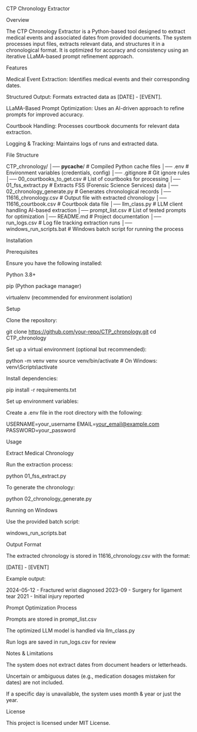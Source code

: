 CTP Chronology Extractor

Overview

The CTP Chronology Extractor is a Python-based tool designed to extract medical events and associated dates from provided documents. The system processes input files, extracts relevant data, and structures it in a chronological format. It is optimized for accuracy and consistency using an iterative LLaMA-based prompt refinement approach.

Features

Medical Event Extraction: Identifies medical events and their corresponding dates.

Structured Output: Formats extracted data as [DATE] - [EVENT].

LLaMA-Based Prompt Optimization: Uses an AI-driven approach to refine prompts for improved accuracy.

Courtbook Handling: Processes courtbook documents for relevant data extraction.

Logging & Tracking: Maintains logs of runs and extracted data.

File Structure

CTP_chronology/
│── __pycache__/               # Compiled Python cache files
│── .env                       # Environment variables (credentials, config)
│── .gitignore                 # Git ignore rules
│── 00_courtbooks_to_get.csv   # List of courtbooks for processing
│── 01_fss_extract.py          # Extracts FSS (Forensic Science Services) data
│── 02_chronology_generate.py  # Generates chronological records
│── 11616_chronology.csv       # Output file with extracted chronology
│── 11616_courtbook.csv        # Courtbook data file
│── llm_class.py               # LLM client handling AI-based extraction
│── prompt_list.csv            # List of tested prompts for optimization
│── README.md                  # Project documentation
│── run_logs.csv               # Log file tracking extraction runs
│── windows_run_scripts.bat    # Windows batch script for running the process

Installation

Prerequisites

Ensure you have the following installed:

Python 3.8+

pip (Python package manager)

virtualenv (recommended for environment isolation)

Setup

Clone the repository:

git clone https://github.com/your-repo/CTP_chronology.git
cd CTP_chronology

Set up a virtual environment (optional but recommended):

python -m venv venv
source venv/bin/activate  # On Windows: venv\Scripts\activate

Install dependencies:

pip install -r requirements.txt

Set up environment variables:

Create a .env file in the root directory with the following:

USERNAME=your_username
EMAIL=your_email@example.com
PASSWORD=your_password

Usage

Extract Medical Chronology

Run the extraction process:

python 01_fss_extract.py

To generate the chronology:

python 02_chronology_generate.py

Running on Windows

Use the provided batch script:

windows_run_scripts.bat

Output Format

The extracted chronology is stored in 11616_chronology.csv with the format:

[DATE] - [EVENT]

Example output:

2024-05-12 - Fractured wrist diagnosed
2023-09 - Surgery for ligament tear
2021 - Initial injury reported

Prompt Optimization Process


Prompts are stored in prompt_list.csv

The optimized LLM model is handled via llm_class.py

Run logs are saved in run_logs.csv for review

Notes & Limitations

The system does not extract dates from document headers or letterheads.

Uncertain or ambiguous dates (e.g., medication dosages mistaken for dates) are not included.

If a specific day is unavailable, the system uses month & year or just the year.

License

This project is licensed under MIT License.

